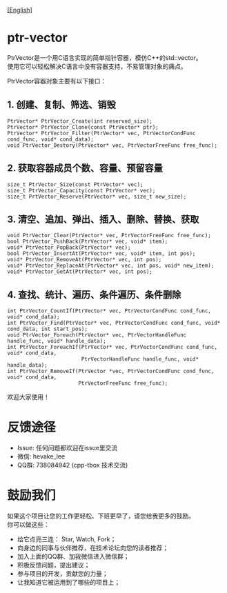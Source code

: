 [[English]](README.md)

# ptr-vector

PtrVector是一个用C语言实现的简单指针容器，模仿C++的std::vector。  
使用它可以轻松解决C语言中没有容器支持，不易管理对象的痛点。

PtrVector容器对象主要有以下接口：

## 1. 创建、复制、筛选、销毁
```
PtrVector* PtrVector_Create(int reserved_size);
PtrVector* PtrVector_Clone(const PtrVector* ptr);
PtrVector* PtrVector_Filter(PtrVector* vec, PtrVectorCondFunc cond_func, void* cond_data);
void PtrVector_Destory(PtrVector* vec, PtrVectorFreeFunc free_func);
```

## 2. 获取容器成员个数、容量、预留容量
```
size_t PtrVector_Size(const PtrVector* vec);
size_t PtrVector_Capacity(const PtrVector* vec);
size_t PrtVector_Reserve(PtrVector* vec, size_t new_size);
```

## 3. 清空、追加、弹出、插入、删除、替换、获取
```
void PtrVector_Clear(PtrVector* vec, PtrVectorFreeFunc free_func);
bool PtrVector_PushBack(PtrVector* vec, void* item);
void* PtrVector_PopBack(PtrVector* vec);
bool PtrVector_InsertAt(PtrVector* vec, void* item, int pos);
void* PtrVector_RemoveAt(PtrVector* vec, int pos);
void* PtrVector_ReplaceAt(PtrVector* vec, int pos, void* new_item);
void* PtrVector_GetAt(PtrVector* vec, int pos);
```

## 4. 查找、统计、遍历、条件遍历、条件删除
```
int PtrVector_CountIf(PtrVector* vec, PtrVectorCondFunc cond_func, void* cond_data);
int PtrVector_Find(PtrVector* vec, PtrVectorCondFunc cond_func, void* cond_data, int start_pos);
void PtrVector_Foreach(PtrVector* vec, PtrVectorHandleFunc handle_func, void* handle_data);
int PtrVector_ForeachIf(PtrVector* vec, PtrVectorCondFunc cond_func, void* cond_data,
                        PtrVectorHandleFunc handle_func, void* handle_data);
int PtrVector_RemoveIf(PtrVector *vec, PtrVectorCondFunc cond_func, void* cond_data,
                       PtrVectorFreeFunc free_func);
```

欢迎大家使用！

# 反馈途径

- Issue: 任何问题都欢迎在issue里交流
- 微信: hevake\_lee
- QQ群: 738084942 (cpp-tbox 技术交流)

# 鼓励我们

如果这个项目让您的工作更轻松、下班更早了，请您给我更多的鼓励。  
你可以做这些：  

- 给它点亮三连： Star, Watch, Fork；
- 向身边的同事与伙伴推荐，在技术论坛向您的读者推荐；
- 加入上面的QQ群、加我微信进入微信群；
- 积极反馈问题，提出建议；
- 参与项目的开发，贡献您的力量；
- 让我知道它被运用到了哪些的项目上；
